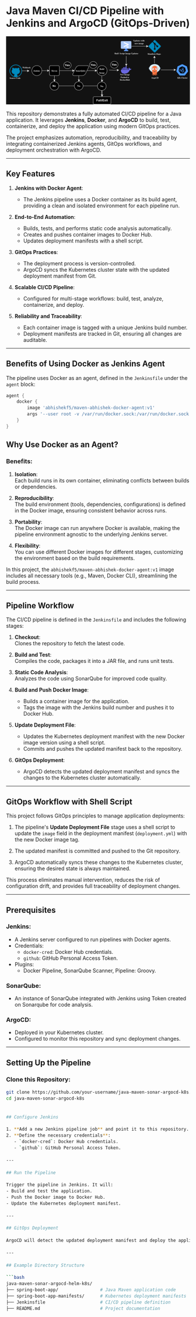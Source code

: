 # Java Maven CI/CD Pipeline with Jenkins and ArgoCD (GitOps-Driven)

![java-maven-sonar-argocd-k8s](images/java-maven-sonar-argocd-k8s.png)

This repository demonstrates a fully automated CI/CD pipeline for a Java  application. It leverages **Jenkins**, **Docker**, and **ArgoCD** to build, test, containerize, and deploy the application using modern GitOps practices.

The project emphasizes automation, reproducibility, and traceability by integrating containerized Jenkins agents, GitOps workflows, and deployment orchestration with ArgoCD.

---

## Key Features

1. **Jenkins with Docker Agent**:  
   - The Jenkins pipeline uses a Docker container as its build agent, providing a clean and isolated environment for each pipeline run.

2. **End-to-End Automation**:  
   - Builds, tests, and performs static code analysis automatically.  
   - Creates and pushes container images to Docker Hub.  
   - Updates deployment manifests with a shell script.  

3. **GitOps Practices**:  
   - The deployment process is version-controlled.  
   - ArgoCD syncs the Kubernetes cluster state with the updated deployment manifest from Git.

4. **Scalable CI/CD Pipeline**:  
   - Configured for multi-stage workflows: build, test, analyze, containerize, and deploy.  

5. **Reliability and Traceability**:  
   - Each container image is tagged with a unique Jenkins build number.  
   - Deployment manifests are tracked in Git, ensuring all changes are auditable.

---

## Benefits of Using Docker as Jenkins Agent

The pipeline uses Docker as an agent, defined in the `Jenkinsfile` under the `agent` block:

```groovy
agent {
    docker {
        image 'abhishekf5/maven-abhishek-docker-agent:v1'
        args '--user root -v /var/run/docker.sock:/var/run/docker.sock --rm --add-host=host.docker.internal:host-gateway'
    }
}

```

## Why Use Docker as an Agent?

### Benefits:

1. **Isolation**:  
   Each build runs in its own container, eliminating conflicts between builds or dependencies.

2. **Reproducibility**:  
   The build environment (tools, dependencies, configurations) is defined in the Docker image, ensuring consistent behavior across runs.

3. **Portability**:  
   The Docker image can run anywhere Docker is available, making the pipeline environment agnostic to the underlying Jenkins server.

4. **Flexibility**:  
   You can use different Docker images for different stages, customizing the environment based on the build requirements.

In this project, the `abhishekf5/maven-abhishek-docker-agent:v1` image includes all necessary tools (e.g., Maven, Docker CLI), streamlining the build process.

---

## Pipeline Workflow

The CI/CD pipeline is defined in the `Jenkinsfile` and includes the following stages:

1. **Checkout**:  
   Clones the repository to fetch the latest code.

2. **Build and Test**:  
   Compiles the code, packages it into a JAR file, and runs unit tests.

3. **Static Code Analysis**:  
   Analyzes the code using SonarQube for improved code quality.

4. **Build and Push Docker Image**:  
   - Builds a container image for the application.  
   - Tags the image with the Jenkins build number and pushes it to Docker Hub.

5. **Update Deployment File**:  
   - Updates the Kubernetes deployment manifest with the new Docker image version using a shell script.  
   - Commits and pushes the updated manifest back to the repository.

6. **GitOps Deployment**:  
   - ArgoCD detects the updated deployment manifest and syncs the changes to the Kubernetes cluster automatically.

---

## GitOps Workflow with Shell Script

This project follows GitOps principles to manage application deployments:

1. The pipeline's **Update Deployment File** stage uses a shell script to update the `image` field in the deployment manifest (`deployment.yml`) with the new Docker image tag.

2. The updated manifest is committed and pushed to the Git repository.

3. ArgoCD automatically syncs these changes to the Kubernetes cluster, ensuring the desired state is always maintained.

This process eliminates manual intervention, reduces the risk of configuration drift, and provides full traceability of deployment changes.

---

## Prerequisites

### **Jenkins**:
- A Jenkins server configured to run pipelines with Docker agents.  
- Credentials:
  - `docker-cred`: Docker Hub credentials.  
  - `github`: GitHub Personal Access Token.  
- Plugins:
  - Docker Pipeline, SonarQube Scanner, Pipeline: Groovy.

### **SonarQube**:
- An instance of SonarQube integrated with Jenkins using Token created on Sonarqube for code analysis.

### **ArgoCD**:
- Deployed in your Kubernetes cluster.  
- Configured to monitor this repository and sync deployment changes.

---

## Setting Up the Pipeline

### Clone this Repository:

```bash
git clone https://github.com/your-username/java-maven-sonar-argocd-k8s.git
cd java-maven-sonar-argocd-k8s


## Configure Jenkins

1. **Add a new Jenkins pipeline job** and point it to this repository.  
2. **Define the necessary credentials**:  
   - `docker-cred`: Docker Hub credentials.  
   - `github`: GitHub Personal Access Token.

---

## Run the Pipeline

Trigger the pipeline in Jenkins. It will:  
- Build and test the application.  
- Push the Docker image to Docker Hub.  
- Update the Kubernetes deployment manifest.

---

## GitOps Deployment

ArgoCD will detect the updated deployment manifest and deploy the application to the Kubernetes cluster automatically.

---

## Example Directory Structure

```bash
java-maven-sonar-argocd-helm-k8s/
├── spring-boot-app/                # Java Maven application code
├── spring-boot-app-manifests/      # Kubernetes deployment manifests
├── Jenkinsfile                     # CI/CD pipeline definition
├── README.md                       # Project documentation




